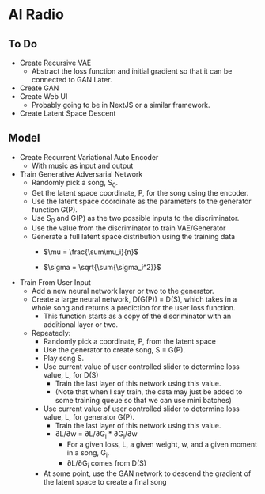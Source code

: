 # AI Radio

## To Do
- Create Recursive VAE
  - Abstract the loss function and initial gradient so that it can be connected to GAN Later.
- Create GAN
- Create Web UI
  - Probably going to be in NextJS or a similar framework.
- Create Latent Space Descent

## Model
- Create Recurrent Variational Auto Encoder
  - With music as input and output
- Train Generative Adversarial Network
  - Randomly pick a song, S<sub>0</sub>.
  - Get the latent space coordinate, P, for the song using the encoder.
  - Use the latent space coordinate as the parameters to the generator function G(P).
  - Use S<sub>0</sub> and G(P) as the two possible inputs to the discriminator.
  - Use the value from the discriminator to train VAE/Generator
  - Generate a full latent space distribution using the training data
    - $\mu = \frac{\sum\mu_i}{n}$

    - $\sigma = \sqrt{\sum{\sigma_i^2}}$
- Train From User Input
  - Add a new neural network layer or two to the generator.
  - Create a large neural network, D(G(P)) = D(S), which takes in a whole song and returns a prediction for the user loss function.
    - This function starts as a copy of the discriminator with an additional layer or two.
  - Repeatedly:
    - Randomly pick a coordinate, P, from the latent space
    - Use the generator to create song, S = G(P).
    - Play song S.
    - Use current value of user controlled slider to determine loss value, L, for D(S)
      - Train the last layer of this network using this value.
      - (Note that when I say train, the data may just be added to some training queue so that we can use mini batches)
    - Use current value of user controlled slider to determine loss value, L, for generator G(P).
      - Train the last layer of this network using this value.
      - ∂L/∂w = ∂L/∂G<sub>i</sub> * ∂G<sub>i</sub>/∂w
        - For a given loss, L, a given weight, w, and a given moment in a song, G<sub>i</sub>.
        - ∂L/∂G<sub>i</sub> comes from D(S)
    - At some point, use the GAN network to descend the gradient of the latent space to create a final song
